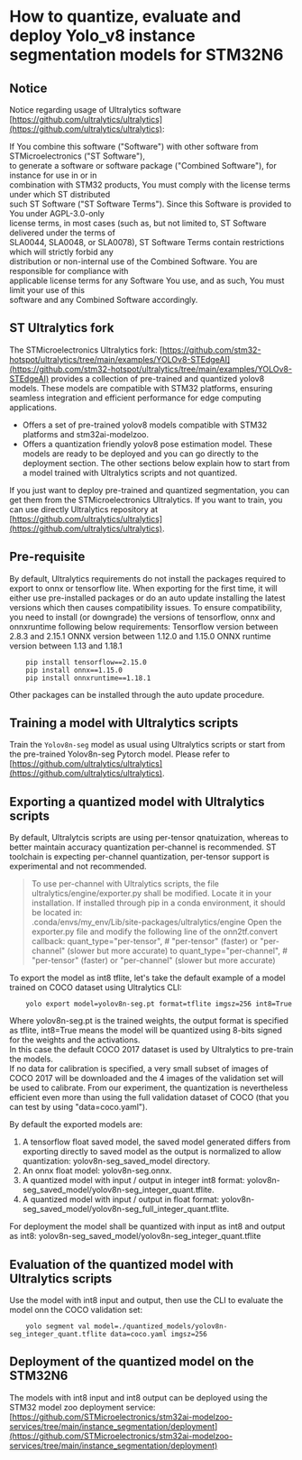 # How to quantize, evaluate and deploy Yolo_v8 instance segmentation models for STM32N6

## Notice

Notice regarding usage of Ultralytics software [https://github.com/ultralytics/ultralytics](https://github.com/ultralytics/ultralytics):

If You combine this software ("Software") with other software from STMicroelectronics ("ST Software"),  
to generate a software or software package ("Combined Software"), for instance for use in or in  
combination with STM32 products, You must comply with the license terms under which ST distributed   
such ST Software ("ST Software Terms"). Since this Software is provided to You under AGPL-3.0-only  
license terms, in most cases (such as, but not limited to, ST Software delivered under the terms of   
SLA0044, SLA0048, or SLA0078), ST Software Terms contain restrictions which will strictly forbid any   
distribution or non-internal use of the Combined Software. You are responsible for compliance with  
applicable license terms for any Software You use, and as such, You must limit your use of this  
software and any Combined Software accordingly.

## ST Ultralytics fork 

The STMicroelectronics Ultralytics fork: [https://github.com/stm32-hotspot/ultralytics/tree/main/examples/YOLOv8-STEdgeAI](https://github.com/stm32-hotspot/ultralytics/tree/main/examples/YOLOv8-STEdgeAI) provides a collection of pre-trained and quantized yolov8 models. These models are compatible with STM32 platforms, ensuring seamless integration and efficient performance for edge computing applications.
- Offers a set of pre-trained yolov8 models compatible with STM32 platforms and stm32ai-modelzoo.
- Offers a quantization friendly yolov8 pose estimation model.
These models are ready to be deployed and you can go directly to the deployment section.
The other sections below explain how to start from a model trained with Ultralytics scripts and not quantized.

If you just want to deploy pre-trained and quantized segmentation, you can get them from the STMicroelectronics Ultralytics.
If you want to train, you can use directly Ultralytics repository at [https://github.com/ultralytics/ultralytics](https://github.com/ultralytics/ultralytics).

## Pre-requisite
  
By default, Ultralytics requirements do not install the packages required to export to onnx or tensorflow lite.
When exporting for the first time, it will either use pre-installed packages or do an auto update installing the latest versions which then causes compatibility issues.
To ensure compatibility, you need to install (or downgrade) the versions of tensorflow, onnx and onnxruntime following below requirements:
Tensorflow version between 2.8.3 and 2.15.1
ONNX version between 1.12.0 and 1.15.0
ONNX runtime version between 1.13 and 1.18.1
```
	pip install tensorflow==2.15.0
	pip install onnx==1.15.0
	pip install onnxruntime==1.18.1
```
Other packages can be installed through the auto update procedure.

## Training a model with Ultralytics scripts

Train the `Yolov8n-seg` model as usual using Ultralytics scripts or start from the pre-trained Yolov8n-seg Pytorch model.
Please refer to [https://github.com/ultralytics/ultralytics](https://github.com/ultralytics/ultralytics).


## Exporting a quantized model with Ultralytics scripts

By default, Ultralytcis scripts are using per-tensor qnatuization, whereas to better maintain accuracy quantization per-channel is recommended.
ST toolchain is expecting per-channel quantization, per-tensor support is experimental and not recommended.

> To use per-channel with Ultralytics scripts, the file ultralytics/engine/exporter.py shall be modified.
> Locate it in your installation. If installed through pip in a conda environment, it should be located in:  
> .conda/envs/my_env/Lib/site-packages/ultralytics/engine
> Open the exporter.py file and modify the following line of the onn2tf.convert callback:
> quant_type="per-tensor",  # "per-tensor" (faster) or "per-channel" (slower but more accurate)
> to
> quant_type="per-channel",  # "per-tensor" (faster) or "per-channel" (slower but more accurate)

To export the model as int8 tflite, let's take the default example of a model trained on COCO dataset using Ultralytics CLI:

```
	yolo export model=yolov8n-seg.pt format=tflite imgsz=256 int8=True
```

Where yolov8n-seg.pt is the trained weights, the output format is specified as tflite, int8=True means the model will be quantized using 8-bits signed for the weights and the activations.  
In this case the default COCO 2017 dataset is used by Ultralytics to pre-train the models.  
If no data for calibration is specified, a very small subset of images of COCO 2017 will be downloaded and the 4 images of the validation set will be used to calibrate.
From our experiment, the quantization is nevertheless efficient even more than using the full validation dataset of COCO (that you can test by using "data=coco.yaml").

By default the exported models are:
1. A tensorflow float saved model, the saved model generated differs from exporting directly to saved model as the output is normalized to allow quantization: yolov8n-seg_saved_model directory.
2. An onnx float model: yolov8n-seg.onnx.
3. A quantized model with input / output in integer int8 format: yolov8n-seg_saved_model/yolov8n-seg_integer_quant.tflite.
4. A quantized model with input / output in float format: yolov8n-seg_saved_model/yolov8n-seg_full_integer_quant.tflite.

For deployment the model shall be quantized with input as int8 and output as int8: yolov8n-seg_saved_model/yolov8n-seg_integer_quant.tflite

## Evaluation of the quantized model with Ultralytics scripts

Use the model with int8 input and output, then use the CLI to evaluate the model onn the COCO validation set:

```
	yolo segment val model=./quantized_models/yolov8n-seg_integer_quant.tflite data=coco.yaml imgsz=256
```

## Deployment of the quantized model on the STM32N6

The models with int8 input and int8 output can be deployed using the STM32 model zoo deployment service:
[https://github.com/STMicroelectronics/stm32ai-modelzoo-services/tree/main/instance_segmentation/deployment](https://github.com/STMicroelectronics/stm32ai-modelzoo-services/tree/main/instance_segmentation/deployment)

